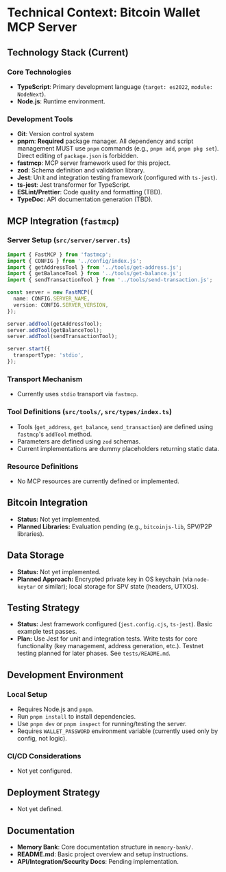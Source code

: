 # Technical Context: Bitcoin Wallet MCP Server

## Technology Stack (Current)

### Core Technologies
- **TypeScript**: Primary development language (`target: es2022`, `module: NodeNext`).
- **Node.js**: Runtime environment.

### Development Tools
- **Git**: Version control system
- **pnpm**: **Required** package manager. All dependency and script management MUST use `pnpm` commands (e.g., `pnpm add`, `pnpm pkg set`). Direct editing of `package.json` is forbidden.
- **fastmcp**: MCP server framework used for this project.
- **zod**: Schema definition and validation library.
- **Jest**: Unit and integration testing framework (configured with `ts-jest`).
- **ts-jest**: Jest transformer for TypeScript.
- **ESLint/Prettier**: Code quality and formatting (TBD).
- **TypeDoc**: API documentation generation (TBD).

## MCP Integration (`fastmcp`)

### Server Setup (`src/server/server.ts`)
```typescript
import { FastMCP } from 'fastmcp';
import { CONFIG } from '../config/index.js';
import { getAddressTool } from '../tools/get-address.js';
import { getBalanceTool } from '../tools/get-balance.js';
import { sendTransactionTool } from '../tools/send-transaction.js';

const server = new FastMCP({
  name: CONFIG.SERVER_NAME,
  version: CONFIG.SERVER_VERSION,
});

server.addTool(getAddressTool);
server.addTool(getBalanceTool);
server.addTool(sendTransactionTool);

server.start({
  transportType: 'stdio',
});
```

### Transport Mechanism
- Currently uses `stdio` transport via `fastmcp`.

### Tool Definitions (`src/tools/`, `src/types/index.ts`)
- Tools (`get_address`, `get_balance`, `send_transaction`) are defined using `fastmcp`'s `addTool` method.
- Parameters are defined using `zod` schemas.
- Current implementations are dummy placeholders returning static data.

### Resource Definitions
- No MCP resources are currently defined or implemented.

## Bitcoin Integration
- **Status:** Not yet implemented.
- **Planned Libraries:** Evaluation pending (e.g., `bitcoinjs-lib`, SPV/P2P libraries).

## Data Storage
- **Status:** Not yet implemented.
- **Planned Approach:** Encrypted private key in OS keychain (via `node-keytar` or similar); local storage for SPV state (headers, UTXOs).

## Testing Strategy
- **Status:** Jest framework configured (`jest.config.cjs`, `ts-jest`). Basic example test passes.
- **Plan:** Use Jest for unit and integration tests. Write tests for core functionality (key management, address generation, etc.). Testnet testing planned for later phases. See `tests/README.md`.

## Development Environment

### Local Setup
- Requires Node.js and `pnpm`.
- Run `pnpm install` to install dependencies.
- Use `pnpm dev` or `pnpm inspect` for running/testing the server.
- Requires `WALLET_PASSWORD` environment variable (currently used only by config, not logic).

### CI/CD Considerations
- Not yet configured.

## Deployment Strategy
- Not yet defined.

## Documentation
- **Memory Bank**: Core documentation structure in `memory-bank/`.
- **README.md**: Basic project overview and setup instructions.
- **API/Integration/Security Docs**: Pending implementation.

